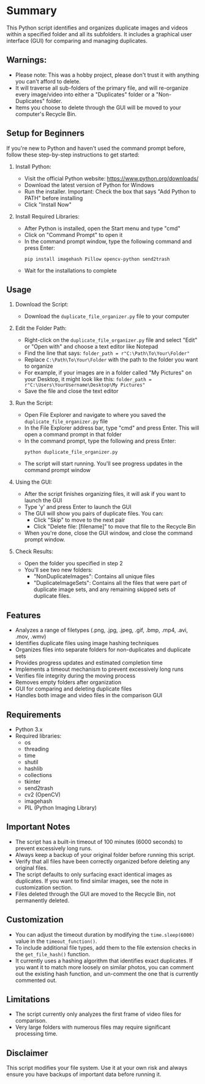 # Summary

This Python script identifies and organizes duplicate images and videos within a specified folder and all its subfolders. It includes a graphical user interface (GUI) for comparing and managing duplicates.

## Warnings: 
- Please note: This was a hobby project, please don't trust it with anything you can't afford to delete.
- It will traverse all sub-folders of the primary file, and will re-organize every image/video into either a "Duplicates" folder or a "Non-Duplicates" folder.
- Items you choose to delete through the GUI will be moved to your computer's Recycle Bin.

## Setup for Beginners

If you're new to Python and haven't used the command prompt before, follow these step-by-step instructions to get started:

1. Install Python:
   - Visit the official Python website: https://www.python.org/downloads/
   - Download the latest version of Python for Windows
   - Run the installer. Important: Check the box that says "Add Python to PATH" before installing
   - Click "Install Now"

2. Install Required Libraries:
   - After Python is installed, open the Start menu and type "cmd"
   - Click on "Command Prompt" to open it
   - In the command prompt window, type the following command and press Enter:
     ```
     pip install imagehash Pillow opencv-python send2trash
     ```
   - Wait for the installations to complete

## Usage

1. Download the Script:
   - Download the `duplicate_file_organizer.py` file to your computer

2. Edit the Folder Path:
   - Right-click on the `duplicate_file_organizer.py` file and select "Edit" or "Open with" and choose a text editor like Notepad
   - Find the line that says: `folder_path = r"C:\Path\To\Your\Folder"`
   - Replace `C:\Path\To\Your\Folder` with the path to the folder you want to organize
   - For example, if your images are in a folder called "My Pictures" on your Desktop, it might look like this:
     `folder_path = r"C:\Users\YourUsername\Desktop\My Pictures"`
   - Save the file and close the text editor

3. Run the Script:
   - Open File Explorer and navigate to where you saved the `duplicate_file_organizer.py` file
   - In the File Explorer address bar, type "cmd" and press Enter. This will open a command prompt in that folder
   - In the command prompt, type the following and press Enter:
     ```
     python duplicate_file_organizer.py
     ```
   - The script will start running. You'll see progress updates in the command prompt window

4. Using the GUI:
   - After the script finishes organizing files, it will ask if you want to launch the GUI
   - Type 'y' and press Enter to launch the GUI
   - The GUI will show you pairs of duplicate files. You can:
     - Click "Skip" to move to the next pair
     - Click "Delete file: [filename]" to move that file to the Recycle Bin
   - When you're done, close the GUI window, and close the command prompt window.

5. Check Results:
   - Open the folder you specified in step 2
   - You'll see two new folders:
     - "NonDuplicateImages": Contains all unique files
     - "DuplicateImageSets": Contains all the files that were part of duplicate image sets, and any remaining skipped sets of duplicate files.

## Features
- Analyzes a range of filetypes (.png, .jpg, .jpeg, .gif, .bmp, .mp4, .avi, .mov, .wmv)
- Identifies duplicate files using image hashing techniques
- Organizes files into separate folders for non-duplicates and duplicate sets
- Provides progress updates and estimated completion time
- Implements a timeout mechanism to prevent excessively long runs
- Verifies file integrity during the moving process
- Removes empty folders after organization
- GUI for comparing and deleting duplicate files
- Handles both image and video files in the comparison GUI

## Requirements
- Python 3.x
- Required libraries: 
  - os
  - threading
  - time
  - shutil
  - hashlib
  - collections
  - tkinter
  - send2trash
  - cv2 (OpenCV)
  - imagehash
  - PIL (Python Imaging Library)

## Important Notes
- The script has a built-in timeout of 100 minutes (6000 seconds) to prevent excessively long runs.
- Always keep a backup of your original folder before running this script.
- Verify that all files have been correctly organized before deleting any original files.
- The script defaults to only surfacing exact identical images as duplicates. If you want to find similar images, see the note in customization section.
- Files deleted through the GUI are moved to the Recycle Bin, not permanently deleted.

## Customization
- You can adjust the timeout duration by modifying the `time.sleep(6000)` value in the `timeout_function()`.
- To include additional file types, add them to the file extension checks in the `get_file_hash()` function.
- It currently uses a hashing algorithm that identifies exact duplicates. If you want it to match more loosely on similar photos, you can comment out the existing hash function, and un-comment the one that is currently commented out.

## Limitations
- The script currently only analyzes the first frame of video files for comparison.
- Very large folders with numerous files may require significant processing time.

## Disclaimer
This script modifies your file system. Use it at your own risk and always ensure you have backups of important data before running it.
